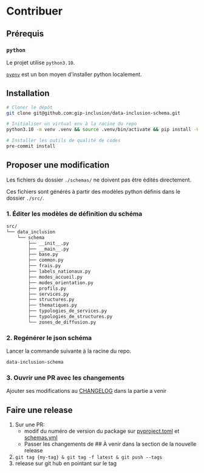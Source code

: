 # Contribuer

## Prérequis

### `python`

Le projet utilise `python3.10`.

[`pyenv`](https://github.com/pyenv/pyenv-installer) est un bon moyen d'installer python localement.

## Installation

```bash
# Cloner le dépôt
git clone git@github.com:gip-inclusion/data-inclusion-schema.git

# Initialiser un virtual env à la racine du repo
python3.10 -m venv .venv && source .venv/bin/activate && pip install -U pip setuptools wheel && pip install -e '.[dev]'

# Installer les outils de qualité de codes
pre-commit install
```

## Proposer une modification

Les fichiers du dossier `./schemas/` ne doivent pas être édités directement.

Ces fichiers sont générés à partir des modèles python définis dans le dossier `./src/`.


### 1. Éditer les modèles de définition du schéma


```bash
src/
└── data_inclusion
    └── schema
        ├── __init__.py
        ├── __main__.py
        ├── base.py
        ├── common.py
        ├── frais.py
        ├── labels_nationaux.py
        ├── modes_accueil.py
        ├── modes_orientation.py
        ├── profils.py
        ├── services.py
        ├── structures.py
        ├── thematiques.py
        ├── typologies_de_services.py
        ├── typologies_de_structures.py
        └── zones_de_diffusion.py
```

### 2. Regénérer le json schéma

Lancer la commande suivante à la racine du repo.

```bash
data-inclusion-schema
```

### 3. Ouvrir une PR avec les changements

Ajouter ses modifications au [CHANGELOG](CHANGELOG.md) dans la partie a venir


## Faire une release

1. Sur une PR:
    - modif du numéro de version du package sur [pyproject.toml](pyproject.toml) et [schemas.yml](schemas.yml)
    - Passer les changements de ## À venir dans la section de la nouvelle release
2. `git tag {my-tag} & git tag -f latest & git push --tags`
3. release sur git hub en pointant sur le tag
